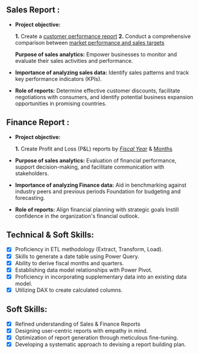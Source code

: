 ## Sales Report :


- **Project objective:** 

    **1.** Create a [customer performance report](https://github.com/prajeetdas/Excel-Sales-Analytics/blob/main/salesreport_cust_perf%20(1).pdf)
    **2.** Conduct a comprehensive comparison between [market performance and sales targets](https://github.com/prajeetdas/Excel-Sales-Analytics/blob/main/sales_market_report%20(1).pdf)

  **Purpose of sales analytics:** Empower businesses to monitor and evaluate their sales activities and performance.

- **Importance of analyzing sales data:** Identify sales patterns and track key performance indicators (KPIs).

- **Role of reports:** Determine effective customer discounts, facilitate negotiations with consumers, and identify potential business expansion opportunities in promising countries.


## Finance Report :

- **Project objective:** 

    **1.** Create Profit and Loss (P&L) reports by _[Fiscal Year](https://github.com/prajeetdas/Excel-Sales-Analytics/blob/main/p_and_l_by_year%20(1).pdf)_ & [Months](https://github.com/prajeetdas/Excel-Sales-Analytics/blob/main/p_and_l_by_months_part_1%20(1).pdf)
  
- **Purpose of sales analytics:** Evaluation of financial performance, support decision-making, and facilitate communication with stakeholders.

- **Importance of analyzing Finance data:** Aid in benchmarking against industry peers and previous periods Foundation for budgeting and forecasting.

- **Role of reports:** Align financial planning with strategic goals Instill confidence in the organization's financial outlook.


## Technical & Soft Skills:
- [x]	Proficiency in ETL methodology (Extract, Transform, Load).
- [x]	Skills to generate a date table using Power Query.
- [x]	Ability to derive fiscal months and quarters.
- [x]	Establishing data model relationships with Power Pivot.
- [x]	Proficiency in incorporating supplementary data into an existing data model.
- [x]	Utilizing DAX to create calculated columns.

## Soft Skills:
- [x]	Refined understanding of Sales & Finance Reports
- [x]	Designing user-centric reports with empathy in mind.
- [x]	Optimization of report generation through meticulous fine-tuning.
- [x]	Developing a systematic approach to devising a report building plan.
